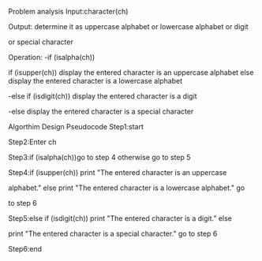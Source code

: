 Problem analysis
Input:character(ch)

Output: determine it as uppercase alphabet or lowercase alphabet or digit

or special character

Operation: -if (isalpha(ch))

if (isupper(ch)) display the entered character is an uppercase alphabet   else display the entered character is a lowercase alphabet       

-else if (isdigit(ch)) display the entered character is a digit

-else display the entered character is a special character   

Algorthim Design
Pseudocode
Step1:start

Step2:Enter ch

Step3:if (isalpha(ch))go to step 4 otherwise go to step 5

Step4:if (isupper(ch)) print "The entered character is an uppercase

alphabet." else print "The entered character is a lowercase alphabet." go

to step 6

Step5:else if (isdigit(ch)) print "The entered character is a digit.” else

print "The entered character is a special character." go to step 6

Step6:end
